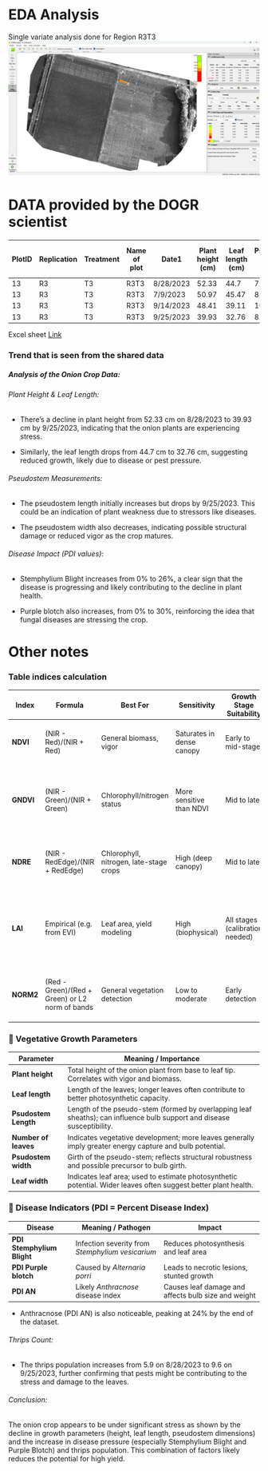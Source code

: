 # EDA Analysis
Single variate analysis done for Region R3T3
![img](./EDA_Analysis/EDA_R1.png)

# DATA provided by the DOGR scientist
| **PlotID** | **Replication** | **Treatment** | **Name of plot** | **Date1**    | **Plant height (cm)** | **Leaf length (cm)** | **Psudostem Length (cm)** | **Number of leaves** | **Psudostem width (cm)** | **Leaf width (cm)** | **PDI Stemphylium Blight (%)** | **PDI Purple blotch (%)** | **PDI AN (%)** | **Thrips** |
|------------|-----------------|---------------|------------------|-------------|-----------------------|----------------------|---------------------------|----------------------|--------------------------|---------------------|------------------------------|---------------------------|----------------|-----------|
| 13         | R3              | T3            | R3T3             | 8/28/2023   | 52.33                 | 44.7                 | 7.05                      | 7.4                  | 11.51                    | 7.79                | 0                            | 0                         | 0              | 5.9       |
| 13         | R3              | T3            | R3T3             | 7/9/2023    | 50.97                 | 45.47                | 8.85                      | 6.9                  | 11.23                    | 7.57                | 8                            | 0                         | 0              | 5.1       |
| 13         | R3              | T3            | R3T3             | 9/14/2023   | 48.41                 | 39.11                | 10.29                     | 5.7                  | 9.04                     | 5.58                | 10                           | 14                        | 10             | 1.3       |
| 13         | R3              | T3            | R3T3             | 9/25/2023   | 39.93                 | 32.76                | 8.7                       | 5.44                 | 9.27                     | 6.22                | 26                           | 30                        | 24             | 9.6       |

Excel sheet [Link](https://docs.google.com/spreadsheets/d/1FoDAVPAykb_LI-4wmYFFPmmTAOIp17HD/edit?usp=sharing&ouid=112257746516387098189&rtpof=true&sd=true)
### Trend that is seen from the shared data
##### Analysis of the Onion Crop Data:
###### Plant Height & Leaf Length:

- There’s a decline in plant height from 52.33 cm on 8/28/2023 to 39.93 cm by 9/25/2023, indicating that the onion plants are experiencing stress.

- Similarly, the leaf length drops from 44.7 cm to 32.76 cm, suggesting reduced growth, likely due to disease or pest pressure.

###### Pseudostem Measurements:

- The pseudostem length initially increases but drops by 9/25/2023. This could be an indication of plant weakness due to stressors like diseases.

- The pseudostem width also decreases, indicating possible structural damage or reduced vigor as the crop matures.

###### Disease Impact (PDI values):

- Stemphylium Blight increases from 0% to 26%, a clear sign that the disease is progressing and likely contributing to the decline in plant health.

- Purple blotch also increases, from 0% to 30%, reinforcing the idea that fungal diseases are stressing the crop.

# Other notes
### Table indices calculation
| **Index** | **Formula** | **Best For** | **Sensitivity** | **Growth Stage Suitability** | **Notes on Onion Suitability** |
|----------|-------------|--------------|------------------|------------------------------|--------------------------------|
| **NDVI** | (NIR - Red)/(NIR + Red) | General biomass, vigor | Saturates in dense canopy | Early to mid-stage | May saturate in late stages; useful for early vigor detection |
| **GNDVI** | (NIR - Green)/(NIR + Green) | Chlorophyll/nitrogen status | More sensitive than NDVI | Mid to late | More responsive to nitrogen changes; good for assessing green-leaf density |
| **NDRE** | (NIR - RedEdge)/(NIR + RedEdge) | Chlorophyll, nitrogen, late-stage crops | High (deep canopy) | Mid to late | Very effective for late-stage onions and nutrient stress detection |
| **LAI** | Empirical (e.g. from EVI) | Leaf area, yield modeling | High (biophysical) | All stages (calibration needed) | Good for modeling growth, but needs calibration; may underestimate due to onion’s narrow leaves |
| **NORM2** | (Red - Green)/(Red + Green) or L2 norm of bands | General vegetation detection | Low to moderate | Early detection | Fast, simple; works when NIR is unavailable (e.g. RGB UAVs) |

### 🌿 Vegetative Growth Parameters
| **Parameter**         | **Meaning / Importance**                                                                 |
|-----------------------|------------------------------------------------------------------------------------------|
| **Plant height**      | Total height of the onion plant from base to leaf tip. Correlates with vigor and biomass.|
| **Leaf length**       | Length of the leaves; longer leaves often contribute to better photosynthetic capacity.   |
| **Psudostem Length**  | Length of the pseudo-stem (formed by overlapping leaf sheaths); can influence bulb support and disease susceptibility. |
| **Number of leaves**  | Indicates vegetative development; more leaves generally imply greater energy capture and bulb potential. |
| **Psudostem width**   | Girth of the pseudo-stem; reflects structural robustness and possible precursor to bulb girth. |
| **Leaf width**        | Indicates leaf area; used to estimate photosynthetic potential. Wider leaves often suggest better plant health. |

### 🦠 Disease Indicators (PDI = Percent Disease Index)
| **Disease**             | **Meaning / Pathogen**                | **Impact**                                    |
|-------------------------|---------------------------------------|-----------------------------------------------|
| **PDI Stemphylium Blight** | Infection severity from *Stemphylium vesicarium* | Reduces photosynthesis and leaf area         |
| **PDI Purple blotch**    | Caused by *Alternaria porri*          | Leads to necrotic lesions, stunted growth    |
| **PDI AN**               | Likely *Anthracnose* disease index    | Causes leaf damage and affects bulb size and weight |


- Anthracnose (PDI AN) is also noticeable, peaking at 24% by the end of the dataset.

###### Thrips Count:

- The thrips population increases from 5.9 on 8/28/2023 to 9.6 on 9/25/2023, further confirming that pests might be contributing to the stress and damage to the leaves.

###### Conclusion:
The onion crop appears to be under significant stress as shown by the decline in growth parameters (height, leaf length, pseudostem dimensions) and the increase in disease pressure (especially Stemphylium Blight and Purple Blotch) and thrips population. This combination of factors likely reduces the potential for high yield.
